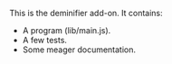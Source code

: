 This is the deminifier add-on.  It contains:

* A program (lib/main.js).
* A few tests.
* Some meager documentation.
